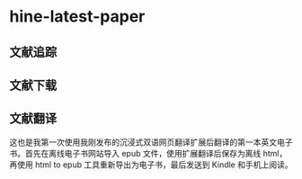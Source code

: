 # hine-latest-paper


## 文献追踪

## 文献下载

## 文献翻译

这也是我第一次使用我刚发布的沉浸式双语网页翻译扩展后翻译的第一本英文电子书。首先在离线电子书网站导入 epub 文件，使用扩展翻译后保存为离线 html，再使用 html to epub 工具重新导出为电子书，最后发送到 Kindle 和手机上阅读。

